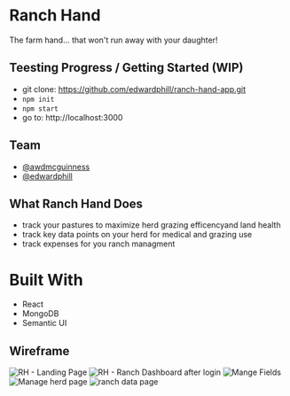 # Ranch Hand
The farm hand... that won't run away with your daughter!

## Teesting Progress / Getting Started (WIP)
- git clone: https://github.com/edwardphill/ranch-hand-app.git  
- ```npm init``` 
- ```npm start```
- go to: http://localhost:3000

## Team

* [@awdmcguinness](https://github.com/awdmcguinness)
* [@edwardphill](https://github.com/edwardphill)

## What Ranch Hand Does
* track your pastures to maximize herd grazing efficencyand land health
* track key data points on your herd for medical and grazing use
* track expenses for you ranch managment 

# Built With

* React
* MongoDB
* Semantic UI

## Wireframe
![RH - Landing Page](https://user-images.githubusercontent.com/30938466/78270319-aa787380-74d8-11ea-8448-3ed869c41449.png)
![RH - Ranch Dashboard after login](https://user-images.githubusercontent.com/30938466/78270424-ce3bb980-74d8-11ea-818b-256ef553cee5.png)
![Mange Fields](https://user-images.githubusercontent.com/30938466/78270463-db58a880-74d8-11ea-9aed-84f009d5d8d5.png)
![Manage herd page](https://user-images.githubusercontent.com/30938466/78270560-f7f4e080-74d8-11ea-8e76-0e56397a01b0.png)
![ranch data page](https://user-images.githubusercontent.com/30938466/78270613-0cd17400-74d9-11ea-82db-88eb54e33f7b.png)

